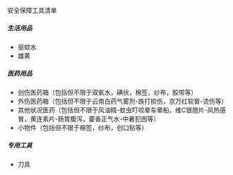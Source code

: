 安全保障工具清单

##### 生活用品

- 驱蚊水
- 雄黄

##### 医药用品

- 创伤医药箱（包括但不限于双氧水，碘伏，棉签，纱布，胶带等）
- 外伤医药箱（包括但不限于云南白药气雾剂-跌打损伤，京万红软膏-烫伤等）
- 其他状况医药（包括但不限于风油精-蚊虫叮咬晕车晕船，维C银翘片-风热感冒，黄连素片-肠胃腹泻，藿香正气水-中暑犯困等）
- 小物件（包括但不限于棉签，纱布，创口贴等）

##### 专用工具

- 刀具